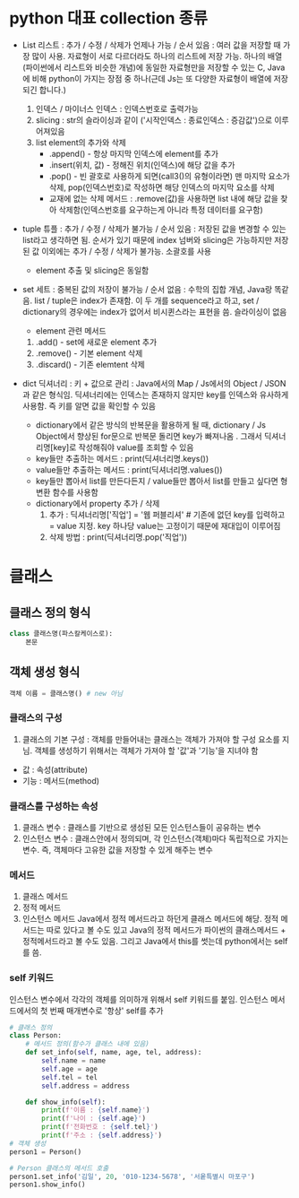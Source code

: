 # python 대표 collection 종류

- List 리스트 : 추가 / 수정 / 삭제가 언제나 가능 / 순서 있음
: 여러 값을 저장할 때 가장 많이 사용. 자료형이 서로 다르더라도 하나의 리스트에 저장 가능. 하나의 배열(파이썬에서 리스트와 비슷한 개념)에 동일한 자료형만을 저장할 수 있는 C, Java에 비해 python이 가지는 장점 중 하나(근데 Js는 또 다양한 자료형이 배열에 저장되긴 합니다.)

  1. 인덱스 / 마이너스 인덱스 : 인덱스번호로 출력가능
  2. slicing : str의 슬라이싱과 같이 ('시작인덱스 : 종료인덱스 : 증감값')으로 이루어져있음
  3. list element의 추가와 삭제 
     - .append() - 항상 마지막 인덱스에 element를 추가
     - .insert(위치, 값) - 정해진 위치(인덱스)에 해당 값을 추가
     - .pop() - 빈 괄호로 사용하게 되면(call3()의 유형이라면) 맨 마지막 요소가 삭제, pop(인덱스번호)로 작성하면 해당 인덱스의 마지막 요소를 삭제
     - 교재에 없는 삭제 메서드 : .remove(값)을 사용하면 list 내에 해당 값을 찾아 삭제함(인덱스번호를 요구하는게 아니라 특정 데이터를 요구함)

- tuple 튜플 : 추가 / 수정 / 삭제가 불가능 / 순서 있음
: 저장된 값을 변경할 수 있는 list라고 생각하면 됨. 순서가 있기 때문에 index 넘버와 slicing은 가능하지만 저장된 값 이외에는 추가 / 수정 / 삭제가 불가능. 소괄호를 사용

  - element 추출 및 slicing은 동일함

- set 세트 : 중복된 값의 저장이 불가능 / 순서 없음
: 수학의 집합 개념, Java랑 똑같음.
list / tuple은 index가 존재함. 이 두 개를 sequence라고 하고, set / dictionary의 경우에는 index가 없어서 비시퀸스라는 표현을 씀. 슬라이싱이 없음

  - element 관련 메서드
  1. .add() - set에 새로운 element 추가 
  2. .remove() - 기본 element 삭제 
  3. .discard() - 기존 elemtent 삭제

- dict 딕셔너리 : 키 + 값으로 관리
: Java에서의 Map / Js에서의 Object / JSON과 같은 형식임. 딕셔너리에는 인덱스는 존재하지 않지만 key를 인덱스와 유사하게 사용함. 즉 키를 알면 값을 확인할 수 있음
 
  - dictionary에서 같은 방식의 반복문을 활용하게 될 때, dictionary / Js Object에서 향상된 for문으로 반복문 돌리면 key가 빠져나옴 . 그래서 딕셔너리명[key]로 작성해줘야 value를 조회할 수 있음
  - key들만 추출하는 메서드 : print(딕셔너리명.keys())
  - value들만 추출하는 메서드 : print(딕셔너리명.values())
  - key들만 뽑아서 list를 만든다든지 / value들만 뽑아서 list를 만들고 싶다면 형변환 함수를 사용함
  - dictionary에서 property 추가 / 삭제
    1. 추가 : 딕셔너리명['직업'] = '웹 퍼블리셔' # 기존에 없던 key를 입력하고 = value 지정. key 하나당 value는 고정이기 때문에 재대입이 이루어짐
    2. 삭제 방법 : print(딕셔너리명.pop('직업'))


# 클래스
## 클래스 정의 형식
```python
class 클래스명(파스칼케이스로):
    본문
```

## 객체 생성 형식
```python
객체 이름 = 클래스명() # new 아님
```

### 클래스의 구성

1. 클래스의 기본 구성
: 객체를 만들어내는 클래스는 객체가 가져야 할 구성 요소를 지님. 객체를 생성하기 위해서는 객체가 가져야 할 '값'과 '기능'을 지녀야 함

- 값 : 속성(attribute)
- 기능 : 메서드(method)

### 클래스를 구성하는 속성
1) 클래스 변수 : 클래스를 기반으로 생성된 모든 인스턴스들이 공유하는 변수
2) 인스턴스 변수 : 클래스안에서 정의되며, 각 인스턴스(객체)마다 독립적으로 가지는 변수. 즉, 객체마다 고유한 값을 저장할 수 있게 해주는 변수

### 메서드
1) 클래스 메서드
2) 정적 메서드
3) 인스턴스 메서드
Java에서 정적 메서드라고 하던게 클래스 메서드에 해당. 정적 메서드는 따로 있다고 볼 수도 있고 Java의 정적 메서드가 파이썬의 클래스메서드 + 정적메서드라고 볼 수도 있음. 그리고 Java에서 this를 썻는데 python에서는 self를 씀.

### self 키워드
인스턴스 변수에서 각각의 객체를 의미하개 위해서 self 키워드를 붙임. 인스턴스 메서드에서의 첫 번째 매개변수로 '항상' self를 추가
```python
# 클래스 정의
class Person:
    # 메서드 정의(함수가 클래스 내에 있음)
    def set_info(self, name, age, tel, address):
        self.name = name
        self.age = age
        self.tel = tel
        self.address = address

    def show_info(self):
        print(f'이름 : {self.name}')
        print(f'나이 : {self.age}')
        print(f'전화번호 : {self.tel}')
        print(f'주소 : {self.address}')
# 객체 생성
person1 = Person()

# Person 클래스의 메서드 호출
person1.set_info('김일', 20, '010-1234-5678', '서웉특별시 마포구')
person1.show_info()
```